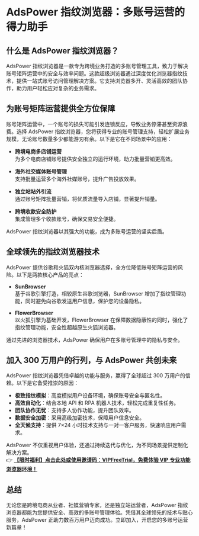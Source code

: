 # AdsPower 指纹浏览器：多账号运营的得力助手

## 什么是 AdsPower 指纹浏览器？

AdsPower 指纹浏览器是一款专为跨境业务打造的多账号管理工具，致力于解决账号矩阵运营中的安全与效率问题。这款超级浏览器通过深度优化浏览器指纹技术，提供一站式账号访问管理解决方案。它支持浏览器多开、灵活高效的团队协作，助力用户轻松应对复杂的业务需求。

## 为账号矩阵运营提供全方位保障

账号矩阵运营中，一个账号的损失可能引发连锁反应，导致业务停滞甚至资源浪费。选择 AdsPower 指纹浏览器，您将获得专业的账号管理支持，轻松扩展业务规模，无论账号数量多少都能游刃有余。以下是它在不同场景中的应用：

- **跨境电商多店铺运营**  
  为多个电商店铺账号提供安全独立的运行环境，助力批量营销更高效。

- **海外社交媒体账号管理**  
  支持批量运营多个海外社媒账号，提升广告投放效果。

- **独立站站外引流**  
  通过账号矩阵批量营销，将优质流量导入店铺，显著提升销量。

- **跨境收款安全防护**  
  集成管理多个收款账号，确保交易安全便捷。

AdsPower 指纹浏览器以其强大的功能，成为多账号运营的坚实后盾。

## 全球领先的指纹浏览器技术

AdsPower 提供谷歌和火狐双内核浏览器选择，全方位降低账号矩阵运营的风险。以下是两款核心产品的亮点：

- **SunBrowser**  
  基于谷歌引擎打造，相较原生谷歌浏览器，SunBrowser 增加了指纹管理功能，同时避免向谷歌发送用户信息，保护您的设备隐私。

- **FlowerBrowser**  
  以火狐引擎为基础开发，FlowerBrowser 在保障数据隐蔽性的同时，强化了指纹管理功能，安全性超越原生火狐浏览器。

通过先进的浏览器技术，AdsPower 确保用户在多账号管理中的隐私与安全。

## 加入 300 万用户的行列，与 AdsPower 共创未来

AdsPower 指纹浏览器凭借卓越的功能与服务，赢得了全球超过 300 万用户的信赖。以下是它备受推崇的原因：

- **极致指纹模拟**：高度模拟用户设备环境，确保账号安全与匿名性。
- **高效自动化**：结合本地 API 和 RPA 机器人技术，轻松完成重复性任务。
- **团队协作无忧**：支持多人协作功能，提升团队效率。
- **数据安全加密**：采用高级加密技术，保障用户信息安全。
- **全天候支持**：提供 7×24 小时技术支持与一对一客户服务，快速响应用户需求。

AdsPower 不仅重视用户体验，还通过持续迭代与优化，为不同场景提供定制化解决方案。  
👉 **[【限时福利】点击此处或使用邀请码：VIPFreeTrial，免费体验 VIP 专业功能浏览器环境！](https://bit.ly/adspower_free)**

## 总结

无论您是跨境电商从业者、社媒营销专家，还是独立站运营者，AdsPower 指纹浏览器都能为您提供安全、高效的多账号管理体验。凭借其全球领先的技术与贴心服务，AdsPower 正助力数百万用户迈向成功。立即加入，开启您的多账号运营新篇章！